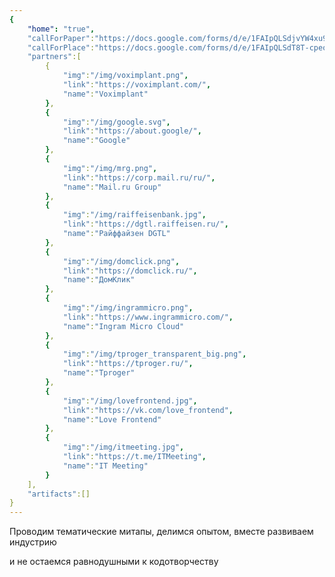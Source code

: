 ```yaml
---
{
    "home": "true",
    "callForPaper":"https://docs.google.com/forms/d/e/1FAIpQLSdjvYW4xu9MT-8VRIIPTF5FSzq0ePEQGrH28h0z_xUtcdI9ew/viewform",
    "callForPlace":"https://docs.google.com/forms/d/e/1FAIpQLSdT8T-cpeoFCpTD09OIvpZhtDcS_SPQBi50ZoPWi5BZbhrhfw/viewform",
    "partners":[
        {
            "img":"/img/voximplant.png",
            "link":"https://voximplant.com/",
            "name":"Voximplant"
        },
        {
            "img":"/img/google.svg",
            "link":"https://about.google/",
            "name":"Google"
        },
        {
            "img":"/img/mrg.png",
            "link":"https://corp.mail.ru/ru/",
            "name":"Mail.ru Group"
        },
        {
            "img":"/img/raiffeisenbank.jpg",
            "link":"https://dgtl.raiffeisen.ru/",
            "name":"Райффайзен DGTL"
        },
        {
            "img":"/img/domclick.png",
            "link":"https://domclick.ru/",
            "name":"ДомКлик"
        },
        {
            "img":"/img/ingrammicro.png",
            "link":"https://www.ingrammicro.com/",
            "name":"Ingram Micro Cloud"
        },
        {
            "img":"/img/tproger_transparent_big.png",
            "link":"https://tproger.ru/",
            "name":"Tproger"
        },
        {
            "img":"/img/lovefrontend.jpg",
            "link":"https://vk.com/love_frontend",
            "name":"Love Frontend"
        },
        {
            "img":"/img/itmeeting.jpg",
            "link":"https://t.me/ITMeeting",
            "name":"IT Meeting"
        }
    ],
    "artifacts":[]
}
---
```

Проводим тематические митапы, делимся опытом, вместе развиваем индустрию 

и не остаемся равнодушными к кодотворчеству
 
